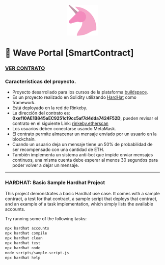 <p align="center" width="200">
   <img align="center" width="100" src="https://raw.githubusercontent.com/BraianVaylet/buildspace-wave-portal-ui/main/public/horn.png" />   
</p>

# 🦄 Wave Portal [SmartContract]

### **[VER CONTRATO](https://rinkeby.etherscan.io/address/0xef10AE1B845aEC9251c19cc5af7d4dda7424F52D)**

### Características del proyecto.

- Proyecto desarrollado para los cursos de la plataforma [buildspace](https://buildspace.so/).
- Es un proyecto realizado en Solidity utilizando [HardHat](https://hardhat.org/) como framework.
- Está deployado en la red de Rinkeby.
- La dirección del contrato es: **0xef10AE1B845aEC9251c19cc5af7d4dda7424F52D**, pueden revisar el contrato en el siguiente Link: [rinkeby.etherscan](https://rinkeby.etherscan.io/address/0xef10AE1B845aEC9251c19cc5af7d4dda7424F52D)
- Los usuarios deben conectarse usando MetaMask.
- El contrato permite almacenar un mensaje enviado por un usuario en la blockchain.
- Cuando un usuario deja un mensaje tiene un 50% de probabilidad de ser recompensado con una cantidad de ETH.
- También implementa un sistema anti-bot que impide enviar mensajes continuos, una misma cuenta debe esperar al menos 30 segundos para poder volver a dejar un mensaje.

---

### HARDHAT: Basic Sample Hardhat Project

This project demonstrates a basic Hardhat use case. It comes with a sample contract, a test for that contract, a sample script that deploys that contract, and an example of a task implementation, which simply lists the available accounts.

Try running some of the following tasks:

```shell
npx hardhat accounts
npx hardhat compile
npx hardhat clean
npx hardhat test
npx hardhat node
node scripts/sample-script.js
npx hardhat help
```
